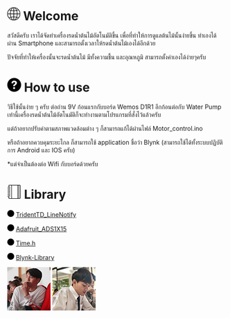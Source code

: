 # ![](/images/internet.png) Welcome
สวัสดีครับ เราได้จัดทำเครื่องรดน้ำต้นไม้อัตโนมัติขึ้น เพื่อที่ทำให้การดูแลต้นไม้นั้นง่ายขึ้น ทำเองได้ผ่าน Smartphone และสามารถตั้งเวลาให้รดน้ำต้นไม้เองได้อีกด้วย

ปัจจัยที่ทำให้เครื่องนั้นจะรดน้ำต้นไม้ มีทั้งความชื้น และอุณหภูมิ สามารถตั้งค่าเองได้ง่ายๆครับ

# ![](images/help.png) How to use
วิธีใช้นั้นง่าย ๆ ครับ ต่อถ่าน 9V ก้อนแรกกับบอร์ด Wemos D1R1 อีกก้อนต่อกับ Water Pump เท่านี้เครื่องรดน้ำต้นไม้อัตโนมัติก็จะทำงานตามโปรแกรมที่สั่งไว้แล้วครับ

แต่ถ้าอยากปรับค่าตามสภาพแวดล้อมต่าง ๆ ก็สามารถแก้ได้ผ่านไฟล์ Motor_control.ino

หรือถ้าอยากควบคุมระยะไกล ก็สามารถใช้ application ชื่อว่า Blynk (สามารถใช้ได้ทั้งระบบปฏิบัติการ Android และ IOS ครับ)

*แต่จำเป็นต้องต่อ Wifi กับบอร์ดด้วยครับ

# ![](images/notebook.png) Library
![](images/circle.png)  [TridentTD_LineNotify](https://github.com/TridentTD/TridentTD_LineNotify)

![](images/circle.png)  [Adafruit_ADS1X15](https://github.com/adafruit/Adafruit_ADS1X15)

![](images/circle.png)  [Time.h](https://github.com/PaulStoffregen/Time)

![](images/circle.png)  [Blynk-Library](https://github.com/blynkkk/blynk-library)

![](/images/pattarapong.png)
![](/images/peerapol.png)
